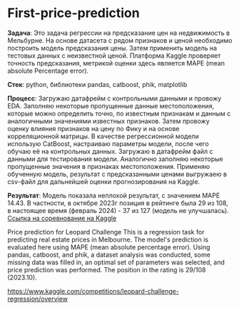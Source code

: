 # First-price-prediction

**Задача**: Это задача регрессии на предсказание цен на недвижимость в Мельбурне. На основе датасета с рядом признаков и ценой необходимо построить модель предсказания цены. Затем применить модель на тестовых данных с неизвестной ценой. Платформа Kaggle проверяет точность предсказания, метрикой оценки здесь является MAPE (mean absolute Percentage error).  

**Стек**: python, библиотеки pandas, catboost, phik, matplotlib  

**Процесс**: Загружаю датафрейм с контрольными данными и провожу EDA. Заполняю некоторые пропущенные данные местоположения, которые можно определить точно, по известным признакам и данным с аналогичными значениями известных признаков. Затем провожу оценку влияния признаков на цену по Фику и на основе корреляционной матрицы. В качестве регрессионной модели использую CatBoost, настраиваю параметры модели, после чего обучаю её на контрольных данных. Загружаю в датафрейм файл с данными для тестирования модели. Аналогично заполняю некоторые пропущенные значения в признаках местоположения. Применяю обученную модель, результат с предсказанными ценами выгружаею в csv-файл для дальнейшей оценки прогнозирования на Kaggle.  

**Результат**: Модель показала неплохой результат, с значением MAPE 14.43. В частности, в октябре 2023г позиция в рейтинге была 29 из 108, в настоящее время (февраль 2024) - 37 из 127 (модель не улучшалась). [Ссылка на соревнование на Kaggle](https://www.kaggle.com/competitions/leopard-challenge-regression/overview)

Price prediction for Leopard Challenge
This is a regression task for predicting real estate prices in Melbourne. The model's prediction is evaluated here using MAPE (mean absolute percentage error). Using pandas, catboost, and phik, a dataset analysis was conducted, some missing data was filled in, an optimal set of parameters was selected, and price prediction was performed. The position in the rating is 29/108 (2023.10).

https://www.kaggle.com/competitions/leopard-challenge-regression/overview
